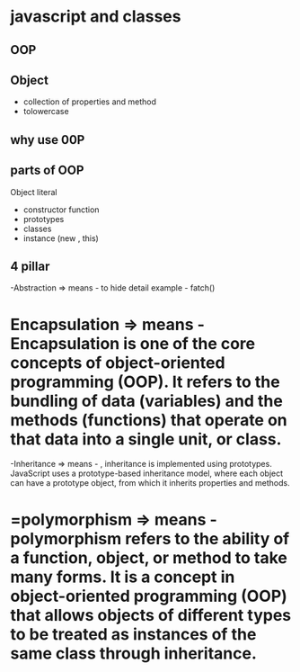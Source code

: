 # javascript and classes 

## OOP
 ## Object 
 - collection of properties and method
 - tolowercase

 ## why use 00P
 ## parts of OOP 
 Object literal 

 - constructor function 
 - prototypes 
 - classes 
 - instance (new , this)
## 4 pillar
-Abstraction => means  - to hide detail example - fatch()
# Encapsulation => means  - Encapsulation is one of the core concepts of object-oriented programming (OOP). It refers to the bundling of data (variables) and the methods (functions) that operate on that data into a single unit, or class.
-Inheritance => means  - , inheritance is implemented using prototypes. JavaScript uses a prototype-based inheritance model, where each object can have a prototype object, from which it inherits properties and methods.
 # =polymorphism => means  - polymorphism refers to the ability of a function, object, or method to take many forms. It is a concept in object-oriented programming (OOP) that allows objects of different types to be treated as instances of the same class through inheritance.


























